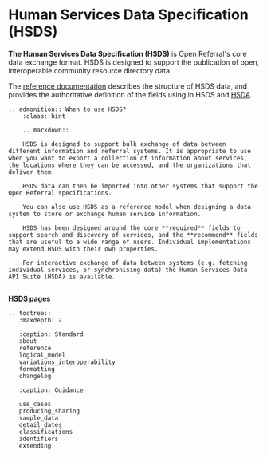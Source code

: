 Human Services Data Specification (HSDS)
========================================

**The Human Services Data Specification (HSDS)** is Open Referral's core data exchange format. HSDS is designed to support the publication of open, interoperable community resource directory data.

The [reference documentation](hsds-spec) describes the structure of HSDS data, and provides the authoritative definition of the fields using in HSDS and [HSDA](hsda).

```eval_rst
.. admonition:: When to use HSDS?
    :class: hint

    .. markdown::

    HSDS is designed to support bulk exchange of data between different information and referral systems. It is appropriate to use when you want to export a collection of information about services, the locations where they can be accessed, and the organizations that deliver them.

    HSDS data can then be imported into other systems that support the Open Referral specifications.

    You can also use HSDS as a reference model when designing a data system to store or exchange human service information.

    HSDS has been designed around the core **required** fields to support search and discovery of services, and the **recommend** fields that are useful to a wide range of users. Individual implementations may extend HSDS with their own properties.

    For interactive exchange of data between systems (e.g. fetching individual services, or synchronising data) the Human Services Data API Suite (HSDA) is available.


```


**HSDS pages**

```eval_rst
.. toctree::
   :maxdepth: 2

   :caption: Standard
   about
   reference
   logical_model
   variations_interoperability
   formatting
   changelog
   
   :caption: Guidance

   use_cases
   producing_sharing
   sample_data 
   detail_dates 
   classifications
   identifiers
   extending


   ```

